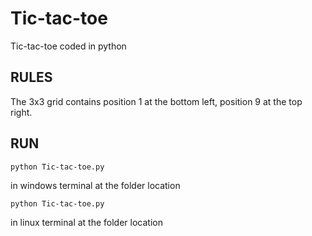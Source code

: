 # Tic-tac-toe
Tic-tac-toe coded in python

## RULES
The 3x3 grid contains position 1 at the bottom left, position 9 at the top right.

## RUN
```
python Tic-tac-toe.py
```
in windows terminal at the folder location
```
python Tic-tac-toe.py
```
in linux terminal at the folder location
